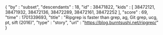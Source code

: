 {
  "by" : "subset",
  "descendants" : 18,
  "id" : 38471822,
  "kids" : [ 38472121, 38471932, 38472136, 38472289, 38472161, 38472252 ],
  "score" : 69,
  "time" : 1701339693,
  "title" : "Ripgrep is faster than grep, ag, Git grep, ucg, pt, sift (2016)",
  "type" : "story",
  "url" : "https://blog.burntsushi.net/ripgrep/"
}
